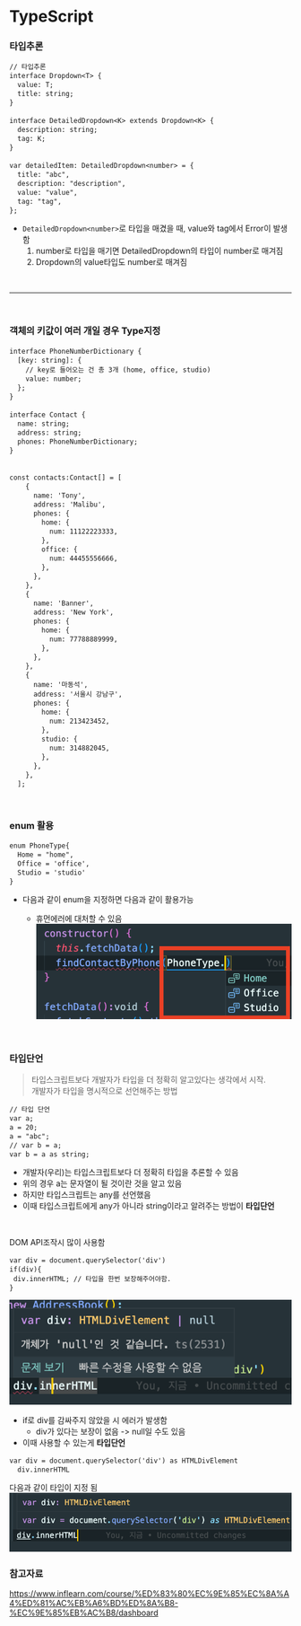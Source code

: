# TypeScript

### 타입추론

```TSX
// 타입추론
interface Dropdown<T> {
  value: T;
  title: string;
}

interface DetailedDropdown<K> extends Dropdown<K> {
  description: string;
  tag: K;
}

var detailedItem: DetailedDropdown<number> = {
  title: "abc",
  description: "description",
  value: "value",
  tag: "tag",
};
```

- `DetailedDropdown<number>`로 타입을 매겼을 때, value와 tag에서 Error이 발생함
  1.  number로 타입을 매기면 DetailedDropdown의 타입이 number로 매겨짐
  2.  Dropdown의 value타입도 number로 매겨짐

<br>

---

<br>

### 객체의 키값이 여러 개일 경우 Type지정

```TSX
interface PhoneNumberDictionary {
  [key: string]: {
    // key로 들어오는 건 총 3개 (home, office, studio)
    value: number;
  };
}

interface Contact {
  name: string;
  address: string;
  phones: PhoneNumberDictionary;
}


const contacts:Contact[] = [
    {
      name: 'Tony',
      address: 'Malibu',
      phones: {
        home: {
          num: 11122223333,
        },
        office: {
          num: 44455556666,
        },
      },
    },
    {
      name: 'Banner',
      address: 'New York',
      phones: {
        home: {
          num: 77788889999,
        },
      },
    },
    {
      name: '마동석',
      address: '서울시 강남구',
      phones: {
        home: {
          num: 213423452,
        },
        studio: {
          num: 314882045,
        },
      },
    },
  ];
```

<br>

### enum 활용

```TSX
enum PhoneType{
  Home = "home",
  Office = 'office',
  Studio = 'studio'
}
```

- 다음과 같이 enum을 지정하면 다음과 같이 활용가능

  - 휴먼에러에 대처할 수 있음
    ![이넘 활용법 캡처](/screen/%08enum%ED%99%9C%EC%9A%A9.png)

<br>

### 타입단언

> 타입스크립트보다 개발자가 타입을 더 정확히 알고있다는 생각에서 시작.  
> 개발자가 타입을 명시적으로 선언해주는 방법

```TSX
// 타입 단언
var a;
a = 20;
a = "abc";
// var b = a;
var b = a as string;
```

- 개발자(우리)는 타입스크립트보다 더 정확히 타입을 추론할 수 있음
- 위의 경우 a는 문자열이 될 것이란 것을 알고 있음
- 하지만 타입스크립트는 any를 선언했음
- 이때 타입스크립트에게 any가 아니라 string이라고 알려주는 방법이 **타입단언**

<br>

DOM API조작시 많이 사용함

```TSX
var div = document.querySelector('div')
if(div){
 div.innerHTML; // 타입을 한번 보장해주어야함.
}
```

![타입단언 전](/screen/%ED%83%80%EC%9E%85%EB%8B%A8%EC%96%B8%20%EC%A0%84.png)

- if로 div를 감싸주지 않았을 시 에러가 발생함
  - div가 있다는 보장이 없음 -> null일 수도 있음
- 이때 사용할 수 있는게 **타입단언**

```TSX
var div = document.querySelector('div') as HTMLDivElement
  div.innerHTML
```

다음과 같이 타입이 지정 됨
![타입단언 후](/screen/%ED%83%80%EC%9E%85%EB%8B%A8%EC%96%B8%20%ED%9B%84.png)

### 참고자료

https://www.inflearn.com/course/%ED%83%80%EC%9E%85%EC%8A%A4%ED%81%AC%EB%A6%BD%ED%8A%B8-%EC%9E%85%EB%AC%B8/dashboard
